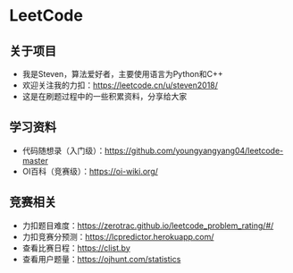 # LeetCode
## 关于项目
- 我是Steven，算法爱好者，主要使用语言为Python和C++
- 欢迎关注我的力扣：https://leetcode.cn/u/steven2018/
- 这是在刷题过程中的一些积累资料，分享给大家

## 学习资料
- 代码随想录（入门级）：https://github.com/youngyangyang04/leetcode-master
- OI百科（竞赛级）：https://oi-wiki.org/

## 竞赛相关
- 力扣题目难度：https://zerotrac.github.io/leetcode_problem_rating/#/
- 力扣竞赛分预测：https://lcpredictor.herokuapp.com/
- 查看比赛日程：https://clist.by
- 查看用户题量：https://ojhunt.com/statistics